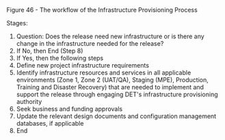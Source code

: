 Figure 46 - The workflow of the Infrastructure Provisioning Process

Stages:

1. Question: Does the release need new infrastructure or is there any change in the infrastructure needed for the release?
2. If No, then End (Step 8)
3. If Yes, then the following steps
4. Define new project infrastructure requirements
5. Identify infrastructure resources and services in all applicable environments (Zone 1, Zone 2 (UAT/QA), Staging (MPE), Production, Training and Disaster Recovery) that are needed to implement and support the release through engaging DET's infrastructure provisioning authority
6. Seek business and funding approvals
7. Update the relevant design documents and configuration management databases, if applicable
8. End